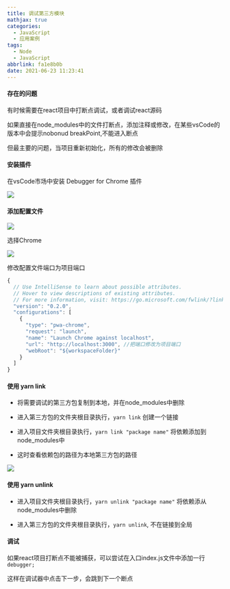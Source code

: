 ```yaml
---
title: 调试第三方模块
mathjax: true
categories:
  - JavaScript
  - 应用案例
tags:
  - Node
  - JavaScript
abbrlink: fa1e8b0b
date: 2021-06-23 11:23:41
---
```


#### 存在的问题

有时候需要在react项目中打断点调试，或者调试react源码

如果直接在node_modules中的文件打断点，添加注释或修改，在某些vsCode的版本中会提示nobonud breakPoint,不能进入断点

但最主要的问题，当项目重新初始化，所有的修改会被删除

#### 安装插件

在vsCode市场中安装 Debugger for Chrome 插件

![](0001.png)

#### 添加配置文件

![](0002.png)

选择Chrome

![](0003.png)

修改配置文件端口为项目端口

```javascript
{
  // Use IntelliSense to learn about possible attributes.
  // Hover to view descriptions of existing attributes.
  // For more information, visit: https://go.microsoft.com/fwlink/?linkid=830387
  "version": "0.2.0",
  "configurations": [
    {
      "type": "pwa-chrome",
      "request": "launch",
      "name": "Launch Chrome against localhost",
      "url": "http://localhost:3000", //把端口修改为项目端口
      "webRoot": "${workspaceFolder}"
    }
  ]
}
```

#### 使用 yarn link

+ 将需要调试的第三方包复制到本地，并在node_modules中删除

+ 进入第三方包的文件夹根目录执行，`yarn link` 创建一个链接

+ 进入项目文件夹根目录执行，`yarn link "package name"` 将依赖添加到node_modules中

+ 这时查看依赖包的路径为本地第三方包的路径

![](0004.png)


#### 使用 yarn unlink

+ 进入项目文件夹根目录执行，`yarn unlink "package name"` 将依赖添从node_modules中删除

+ 进入第三方包的文件夹根目录执行，`yarn unlink`, 不在链接到全局

#### 调试

如果react项目打断点不能被捕获，可以尝试在入口index.js文件中添加一行 `debugger;`

这样在调试器中点击下一步，会跳到下一个断点

